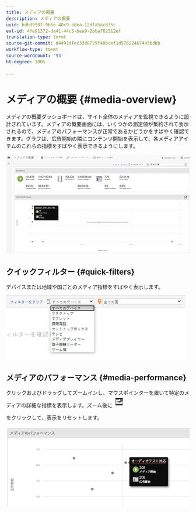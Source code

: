 ```yaml
---
title: メディアの概要
description: メディアの概要
uuid: bdbd998f-9b5e-40c9-a8ea-12dfa5acd35c
exl-id: 4fe91372-da41-44c5-bea9-2bba762512ef
translation-type: tm+mt
source-git-commit: d4491dfec33d8729f40bcef1d57622467443bdbb
workflow-type: tm+mt
source-wordcount: '93'
ht-degree: 100%

---
```


# メディアの概要 {#media-overview}

メディアの概要ダッシュボードは、サイト全体のメディアを監視できるように設計されています。メディアの概要画面には、いくつかの測定値が集約されて表示されるので、メディアのパフォーマンスが正常であるかどうかをすばやく確認できます。グラフは、広告開始の隣にコンテンツ開始を表示して、各メディアアイテムのこれらの指標をすばやく表示できるようにします。

![](assets/media_overview.png)

<!--
![](assets/media_overview.png){width="672px"} 
-->

## クイックフィルター {#quick-filters}

デバイスまたは地域や国ごとのメディア指標をすばやく表示します。

![](assets/video-overview-report-filters.png)

<!--
![](assets/video-overview-report-filters.png){width="400px"}
-->

## メディアのパフォーマンス {#media-performance}

クリックおよびドラッグしてズームインし、マウスポインターを置いて特定のメディアの詳細な指標を表示します。ズーム後に ![](assets/video-overview-report-revert.png)

 をクリックして、表示をリセットします。

![](assets/media_overview_zoom.png)

<!--
![](assets/media_overview_zoom.png){width="400px"}
-->
